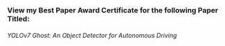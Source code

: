 ### View my Best Paper Award Certificate for the following Paper Titled:

#### 
*YOLOv7 Ghost: An Object Detector for Autonomous Driving*
